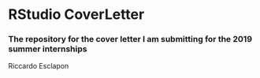 # RStudio CoverLetter
### The repository for the cover letter I am submitting for the 2019 summer internships

Riccardo Esclapon
